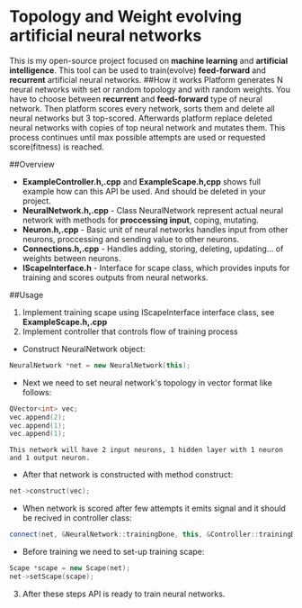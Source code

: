 Topology and Weight evolving artificial neural networks
=======
This is my open-source project focused on **machine learning** and **artificial intelligence**.
This tool can be used to train(evolve) **feed-forward** and **recurrent** artificial neural networks.
##How it works
Platform generates N neural networks with set or random topology and with random weights. You have to choose between
**recurrent** and **feed-forward** type of neural network. Then platform scores every network, sorts them and delete
all neural networks but 3 top-scored. Afterwards platform replace deleted neural networks with copies of top neural network
and mutates them. This process continues until max possible attempts are used or requested score(fitness) is reached.

##Overview
* **ExampleController.h,.cpp** and **ExampleScape.h,cpp** shows full example how can this API be used. And should be deleted in your project.
* **NeuralNetwork.h,.cpp** - Class NeuralNetwork represent actual neural network with methods for **proccessing input**, coping, mutating.
* **Neuron.h,.cpp** - Basic unit of neural networks handles input from other neurons, proccessing and sending value to other neurons.
* **Connections.h,.cpp** - Handles adding, storing, deleting, updating... of weights between neurons.
* **IScapeInterface.h** - Interface for scape class, which provides inputs for training and scores outputs from neural networks.

##Usage
1. Implement training scape using IScapeInterface interface class, see **ExampleScape.h,.cpp**
2. Implement controller that controls flow of training process
* Construct NeuralNetwork object:
```C++
NeuralNetwork *net = new NeuralNetwork(this);
```
* Next we need to set neural network's topology in vector format like follows:
```C++
QVector<int> vec;
vec.append(2);
vec.append(1);
vec.append(1);
```
    This network will have 2 input neurons, 1 hidden layer with 1 neuron and 1 output neuron.

* After that network is constructed with method construct:
```C++
net->construct(vec);
```
* When network is scored after few attempts it emits signal and it should be recived in controller class:
```C++
connect(net, &NeuralNetwork::trainingDone, this, &Controller::trainingDone, Qt::QueuedConnection);
```
* Before training we need to set-up training scape:
```C++
Scape *scape = new Scape(net);
net->setScape(scape);
```
3. After these steps API is ready to train neural networks.
